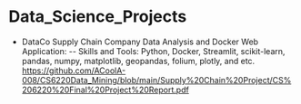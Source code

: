 # Data_Science_Projects
* DataCo Supply Chain Company Data Analysis and Docker Web Application: 
  -- Skills and Tools: Python, Docker, Streamlit, scikit-learn, pandas, numpy, matplotlib, geopandas, folium, plotly, and etc. 
  https://github.com/ACoolA-008/CS6220Data_Mining/blob/main/Supply%20Chain%20Project/CS%206220%20Final%20Project%20Report.pdf

